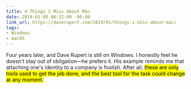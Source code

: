 ```yaml
---
title: 4 Things I Miss About Mac
date: 2019-01-09 06:32:00 -06:00
link_url: https://daverupert.com/2019/01/things-i-miss-about-mac/
tags:
- Windows
- macOS
---
```


Four years later, and Dave Rupert is still on Windows. I honestly feel he doesn't stay out of obligation—he prefers it. His example reminds me that attaching one's identity to a company is foolish. After all, <mark>these are only tools used to get the job done, and the best tool for the task could change at any&nbsp;moment.</mark>